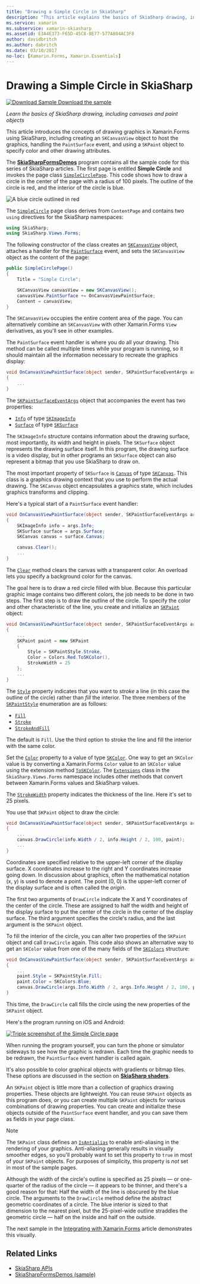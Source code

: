 ```yaml
---
title: "Drawing a Simple Circle in SkiaSharp"
description: "This article explains the basics of SkiaSharp drawing, including canvases and paint objects, in Xamarin.Forms applications, and demonstrates this with sample code."
ms.service: xamarin
ms.subservice: xamarin-skiasharp
ms.assetid: E3A4E373-F65D-45C8-8E77-577A804AC3F8
author: davidbritch
ms.author: dabritch
ms.date: 03/10/2017
no-loc: [Xamarin.Forms, Xamarin.Essentials]
---
```


# Drawing a Simple Circle in SkiaSharp

[![Download Sample](~/media/shared/download.png) Download the sample](/samples/xamarin/xamarin-forms-samples/skiasharpforms-demos)

_Learn the basics of SkiaSharp drawing, including canvases and paint objects_

This article introduces the concepts of drawing graphics in Xamarin.Forms using SkiaSharp, including creating an `SKCanvasView` object to host the graphics, handling the `PaintSurface` event, and using a `SKPaint` object to specify color and other drawing attributes.

The [**SkiaSharpFormsDemos**](/samples/xamarin/xamarin-forms-samples/skiasharpforms-demos) program contains all the sample code for this series of SkiaSharp articles. The first page is entitled **Simple Circle** and invokes the page class [`SimpleCirclePage`](https://github.com/xamarin/xamarin-forms-samples/blob/master/SkiaSharpForms/Demos/Demos/SkiaSharpFormsDemos/Basics/SimpleCirclePage.cs). This code shows how to draw a circle in the center of the page with a radius of 100 pixels. The outline of the circle is red, and the interior of the circle is blue.

![A blue circle outlined in red](circle-images/circleexample.png)

The [`SimpleCircle`](https://github.com/xamarin/xamarin-forms-samples/blob/master/SkiaSharpForms/Demos/Demos/SkiaSharpFormsDemos/Basics/SimpleCirclePage.cs) page class derives from `ContentPage` and contains two `using` directives for the SkiaSharp namespaces:

```csharp
using SkiaSharp;
using SkiaSharp.Views.Forms;
```

The following constructor of the class creates an [`SKCanvasView`](xref:SkiaSharp.Views.Forms.SKCanvasView) object, attaches a handler for the [`PaintSurface`](xref:SkiaSharp.Views.Forms.SKCanvasView.PaintSurface) event, and sets the `SKCanvasView` object as the content of the page:

```csharp
public SimpleCirclePage()
{
    Title = "Simple Circle";

    SKCanvasView canvasView = new SKCanvasView();
    canvasView.PaintSurface += OnCanvasViewPaintSurface;
    Content = canvasView;
}
```

The `SKCanvasView` occupies the entire content area of the page. You can alternatively combine an `SKCanvasView` with other Xamarin.Forms `View` derivatives, as you'll see in other examples.

The `PaintSurface` event handler is where you do all your drawing. This method can be called multiple times while your program is running, so it should maintain all the information necessary to recreate the graphics display:

```csharp
void OnCanvasViewPaintSurface(object sender, SKPaintSurfaceEventArgs args)
{
    ...
}

```

The [`SKPaintSurfaceEventArgs`](xref:SkiaSharp.Views.Forms.SKPaintSurfaceEventArgs) object that accompanies the event has two properties:

- [`Info`](xref:SkiaSharp.Views.Forms.SKPaintSurfaceEventArgs.Info) of type [`SKImageInfo`](xref:SkiaSharp.SKImageInfo)
- [`Surface`](xref:SkiaSharp.Views.Forms.SKPaintSurfaceEventArgs.Surface) of type [`SKSurface`](xref:SkiaSharp.SKSurface)

The `SKImageInfo` structure contains information about the drawing surface, most importantly, its width and height in pixels. The `SKSurface` object represents the drawing surface itself. In this program, the drawing surface is a video display, but in other programs an `SKSurface` object can also represent a bitmap that you use SkiaSharp to draw on.

The most important property of `SKSurface` is [`Canvas`](xref:SkiaSharp.SKSurface.Canvas) of type [`SKCanvas`](xref:SkiaSharp.SKCanvas). This class is a graphics drawing context that you use to perform the actual drawing. The `SKCanvas` object encapsulates a graphics state, which includes graphics transforms and clipping.

Here's a typical start of a `PaintSurface` event handler:

```csharp
void OnCanvasViewPaintSurface(object sender, SKPaintSurfaceEventArgs args)
{
    SKImageInfo info = args.Info;
    SKSurface surface = args.Surface;
    SKCanvas canvas = surface.Canvas;

    canvas.Clear();
    ...
}

```

The [`Clear`](xref:SkiaSharp.SKCanvas.Clear) method clears the canvas with a transparent color. An overload lets you specify a background color for the canvas.

The goal here is to draw a red circle filled with blue. Because this particular graphic image contains two different colors, the job needs to be done in two steps. The first step is to draw the outline of the circle. To specify the color and other characteristic of the line, you create and initialize an [`SKPaint`](xref:SkiaSharp.SKPaint) object:

```csharp
void OnCanvasViewPaintSurface(object sender, SKPaintSurfaceEventArgs args)
{
    ...
    SKPaint paint = new SKPaint
    {
        Style = SKPaintStyle.Stroke,
        Color = Colors.Red.ToSKColor(),
        StrokeWidth = 25
    };
    ...
}
```

The [`Style`](xref:SkiaSharp.SKPaint.Style) property indicates that you want to *stroke* a line (in this case the outline of the circle) rather than *fill* the interior. The three members of the [`SKPaintStyle`](xref:SkiaSharp.SKPaintStyle) enumeration are as follows:

- [`Fill`](xref:SkiaSharp.SKPaintStyle.Fill)
- [`Stroke`](xref:SkiaSharp.SKPaintStyle.Stroke)
- [`StrokeAndFill`](xref:SkiaSharp.SKPaintStyle.StrokeAndFill)

The default is `Fill`. Use the third option to stroke the line and fill the interior with the same color.

Set the [`Color`](xref:SkiaSharp.SKPaint.Color) property to a value of type [`SKColor`](xref:SkiaSharp.SKColor). One way to get an `SKColor` value is by converting a Xamarin.Forms `Color` value to an `SKColor` value using the extension method [`ToSKColor`](xref:SkiaSharp.Views.Forms.Extensions.ToSKColor*). The [`Extensions`](xref:SkiaSharp.Views.Forms.Extensions) class in the `SkiaSharp.Views.Forms` namespace includes other methods that convert between Xamarin.Forms values and SkiaSharp values.

The [`StrokeWidth`](xref:SkiaSharp.SKPaint.StrokeWidth) property indicates the thickness of the line. Here it's set to 25 pixels.

You use that `SKPaint` object to draw the circle:

```csharp
void OnCanvasViewPaintSurface(object sender, SKPaintSurfaceEventArgs args)
{
    ...
    canvas.DrawCircle(info.Width / 2, info.Height / 2, 100, paint);
    ...
}
```

Coordinates are specified relative to the upper-left corner of the display surface. X coordinates increase to the right and Y coordinates increase going down. In discussion about graphics, often the mathematical notation (x, y) is used to denote a point. The point (0, 0) is the upper-left corner of the display surface and is often called the *origin*.

The first two arguments of `DrawCircle` indicate the X and Y coordinates of the center of the circle. These are assigned to half the width and height of the display surface to put the center of the circle in the center of the display surface. The third argument specifies the circle's radius, and the last argument is the `SKPaint` object.

To fill the interior of the circle, you can alter two properties of the `SKPaint` object and call `DrawCircle` again. This code also shows an alternative way to get an `SKColor` value from one of the many fields of the [`SKColors`](xref:SkiaSharp.SKColors) structure:

```csharp
void OnCanvasViewPaintSurface(object sender, SKPaintSurfaceEventArgs args)
{
    ...
    paint.Style = SKPaintStyle.Fill;
    paint.Color = SKColors.Blue;
    canvas.DrawCircle(args.Info.Width / 2, args.Info.Height / 2, 100, paint);
}
```

This time, the `DrawCircle` call fills the circle using the new properties of the `SKPaint` object.

Here's the program running on iOS and Android:

[![Triple screenshot of the Simple Circle page](circle-images/simplecircle-small.png)](circle-images/simplecircle-large.png#lightbox "Triple screenshot of the Simple Circle page")

When running the program yourself, you can turn the phone or simulator sideways to see how the graphic is redrawn. Each time the graphic needs to be redrawn, the `PaintSurface` event handler is called again.

It's also possible to color graphical objects with gradients or bitmap tiles. These options are discussed in the section on [**SkiaSharp shaders**](../effects/shaders/index.md).

An `SKPaint` object is little more than a collection of graphics drawing properties. These objects are lightweight. You can reuse `SKPaint` objects as this program does, or you can create multiple `SKPaint` objects for various combinations of drawing properties. You can create and initialize these objects outside of the `PaintSurface` event handler, and you can save them as fields in your page class.

> [!NOTE]
> The `SKPaint` class defines an [`IsAntialias`](xref:SkiaSharp.SKPaint.IsAntialias) to enable anti-aliasing in the rendering of your graphics. Anti-aliasing generally results in visually smoother edges, so you'll probably want to set this property to `true` in most of your `SKPaint` objects. For purposes of simplicity, this property is _not_ set in most of the sample pages.

Although the width of the circle's outline is specified as 25 pixels &mdash; or one-quarter of the radius of the circle &mdash; it appears to be thinner, and there's a good reason for that: Half the width of the line is obscured by the blue circle. The arguments to the `DrawCircle` method define the abstract geometric coordinates of a circle. The blue interior is sized to that dimension to the nearest pixel, but the 25-pixel-wide outline straddles the geometric circle &mdash; half on the inside and half on the outside.

The next sample in the [Integrating with Xamarin.Forms](~/xamarin-forms/user-interface/graphics/skiasharp/basics/integration.md) article demonstrates this visually.

## Related Links

- [SkiaSharp APIs](/dotnet/api/skiasharp)
- [SkiaSharpFormsDemos (sample)](/samples/xamarin/xamarin-forms-samples/skiasharpforms-demos)
